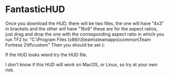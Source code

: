 # FantasticHUD


Once you download the HUD, there will be two files,
the one will have "4x3" in brackets and the other will have "16x9"
these are for the aspect ratios, just drag and drop the one with the
corresponding aspect ratio in which you run TF2 to:
"C:\Program Files (x86)\Steam\steamapps\common\Team Fortress 2\tf\custom"
Then you should be set (:

If the HUD looks wierd try the HUD file.

I don't know if this HUD will work on MacOS, or Linux, so try at your own risk.
